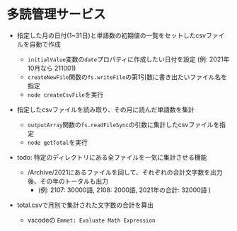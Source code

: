# 多読管理サービス
  - 指定した月の日付(1~31日)と単語数の初期値の一覧をセットしたcsvファイルを自動で作成
    - `initialValue`変数の`date`プロパティに作成したい日付を設定 (例: 2021年10月なら 211001)
    - `createNewFile`関数の`fs.writeFile`の第1引数に書き出たいファイル名を指定
    - `node createCsvFile`を実行
  - 指定したcsvファイルを読み取り、その月に読んだ単語数を集計
    - `outputArray`関数の`fs.readFileSync`の引数に集計したcsvファイルを指定
    - `node getTotal`を実行

  - todo: 特定のディレクトリにある全ファイルを一気に集計させる機能
    - /Archive/2021にあるファイルを回して、それぞれの合計文字数を出力後、その年のトータルも出力
      - (例: 2107: 30000語, 2108: 2000語, 2021年の合計: 32000語 )

  - total.csvで月別で集計された文字数の合計を算出
    - vscodeの `Emmet: Evaluate Math Expression`

